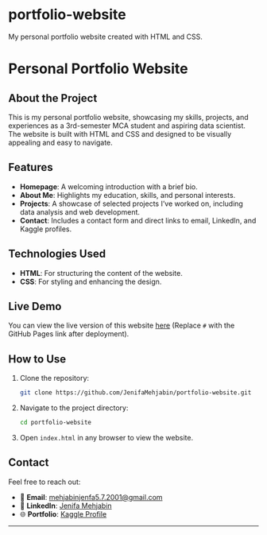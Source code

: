 # portfolio-website
My personal portfolio website created with HTML and CSS.

# **Personal Portfolio Website**

## **About the Project**
This is my personal portfolio website, showcasing my skills, projects, and experiences as a 3rd-semester MCA student and aspiring data scientist. The website is built with HTML and CSS and designed to be visually appealing and easy to navigate.

## **Features**
- **Homepage**: A welcoming introduction with a brief bio.
- **About Me**: Highlights my education, skills, and personal interests.
- **Projects**: A showcase of selected projects I’ve worked on, including data analysis and web development.
- **Contact**: Includes a contact form and direct links to email, LinkedIn, and Kaggle profiles.

## **Technologies Used**
- **HTML**: For structuring the content of the website.
- **CSS**: For styling and enhancing the design.

## **Live Demo**
You can view the live version of this website [here](#) (Replace `#` with the GitHub Pages link after deployment).

## **How to Use**
1. Clone the repository:
   ```bash
   git clone https://github.com/JenifaMehjabin/portfolio-website.git
   ```
2. Navigate to the project directory:
   ```bash
   cd portfolio-website
   ```
3. Open `index.html` in any browser to view the website.

## **Contact**
Feel free to reach out:
- 📧 **Email**: mehjabinjenfa5.7.2001@gmail.com  
- 💼 **LinkedIn**: [Jenifa Mehjabin](https://linkedin.com/in/jenifa-mehjabin)  
- 🌐 **Portfolio**: [Kaggle Profile](https://kaggle.com)

---

